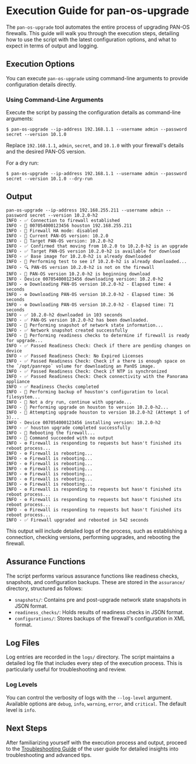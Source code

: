 # Execution Guide for pan-os-upgrade

The `pan-os-upgrade` tool automates the entire process of upgrading PAN-OS firewalls. This guide will walk you through the execution steps, detailing how to use the script with the latest configuration options, and what to expect in terms of output and logging.

## Execution Options

You can execute `pan-os-upgrade` using command-line arguments to provide configuration details directly.

### Using Command-Line Arguments

Execute the script by passing the configuration details as command-line arguments:

<div class="termy">

```console
$ pan-os-upgrade --ip-address 192.168.1.1 --username admin --password secret --version 10.1.0
```

</div>

Replace `192.168.1.1`, `admin`, `secret`, and `10.1.0` with your firewall's details and the desired PAN-OS version.

For a dry run:

```console
$ pan-os-upgrade --ip-address 192.168.1.1 --username admin --password secret --version 10.1.0 --dry-run
```

## Output

<div class="termy">

```console
pan-os-upgrade --ip-address 192.168.255.211 --username admin --password secret --version 10.2.0-h2
INFO - ✅ Connection to firewall established
INFO - 📝 007054000123456 houston 192.168.255.211
INFO - 📝 Firewall HA mode: disabled
INFO - 📝 Current PAN-OS version: 10.2.0
INFO - 📝 Target PAN-OS version: 10.2.0-h2
INFO - ✅ Confirmed that moving from 10.2.0 to 10.2.0-h2 is an upgrade
INFO - ✅ Target PAN-OS version 10.2.0-h2 is available for download
INFO - ✅ Base image for 10.2.0-h2 is already downloaded
INFO - 🚀 Performing test to see if 10.2.0-h2 is already downloaded...
INFO - 🔍 PAN-OS version 10.2.0-h2 is not on the firewall
INFO - 🚀 PAN-OS version 10.2.0-h2 is beginning download
INFO - Device 007054000123456 downloading version: 10.2.0-h2
INFO - ⚙️ Downloading PAN-OS version 10.2.0-h2 - Elapsed time: 4 seconds
INFO - ⚙️ Downloading PAN-OS version 10.2.0-h2 - Elapsed time: 36 seconds
INFO - ⚙️ Downloading PAN-OS version 10.2.0-h2 - Elapsed time: 71 seconds
INFO - ✅ 10.2.0-h2 downloaded in 103 seconds
INFO - ✅ PAN-OS version 10.2.0-h2 has been downloaded.
INFO - 🚀 Performing snapshot of network state information...
INFO - ✅ Network snapshot created successfully
INFO - 🚀 Performing readiness checks to determine if firewall is ready for upgrade...
INFO - ✅ Passed Readiness Check: Check if there are pending changes on device
INFO - ✅ Passed Readiness Check: No Expired Licenses
INFO - ✅ Passed Readiness Check: Check if a there is enough space on the `/opt/panrepo` volume for downloading an PanOS image.
INFO - ✅ Passed Readiness Check: Check if NTP is synchronized
INFO - ✅ Passed Readiness Check: Check connectivity with the Panorama appliance
INFO - ✅ Readiness Checks completed
INFO - 🚀 Performing backup of houston's configuration to local filesystem...
INFO - 🚀 Not a dry run, continue with upgrade...
INFO - 🚀 Performing upgrade on houston to version 10.2.0-h2...
INFO - 🚀 Attempting upgrade houston to version 10.2.0-h2 (Attempt 1 of 3)...
INFO - Device 007054000123456 installing version: 10.2.0-h2
INFO - ✅ houston upgrade completed successfully
INFO - 🚀 Rebooting the firewall...
INFO - 📝 Command succeeded with no output
INFO - ⚙️ Firewall is responding to requests but hasn't finished its reboot process...
INFO - ⚙️ Firewall is rebooting...
INFO - ⚙️ Firewall is rebooting...
INFO - ⚙️ Firewall is rebooting...
INFO - ⚙️ Firewall is rebooting...
INFO - ⚙️ Firewall is rebooting...
INFO - ⚙️ Firewall is rebooting...
INFO - ⚙️ Firewall is rebooting...
INFO - ⚙️ Firewall is responding to requests but hasn't finished its reboot process...
INFO - ⚙️ Firewall is responding to requests but hasn't finished its reboot process...
INFO - ⚙️ Firewall is responding to requests but hasn't finished its reboot process...
INFO - ✅ Firewall upgraded and rebooted in 542 seconds
```

</div>

This output will include detailed logs of the process, such as establishing a connection, checking versions, performing upgrades, and rebooting the firewall.

## Assurance Functions

The script performs various assurance functions like readiness checks, snapshots, and configuration backups. These are stored in the `assurance/` directory, structured as follows:

- `snapshots/`: Contains pre and post-upgrade network state snapshots in JSON format.
- `readiness_checks/`: Holds results of readiness checks in JSON format.
- `configurations/`: Stores backups of the firewall's configuration in XML format.

## Log Files

Log entries are recorded in the `logs/` directory. The script maintains a detailed log file that includes every step of the execution process. This is particularly useful for troubleshooting and review.

### Log Levels

You can control the verbosity of logs with the `--log-level` argument. Available options are `debug`, `info`, `warning`, `error`, and `critical`. The default level is `info`.

## Next Steps

After familiarizing yourself with the execution process and output, proceed to the [Troubleshooting Guide](troubleshooting.md) of the user guide for detailed insights into troubleshooting and advanced tips.
